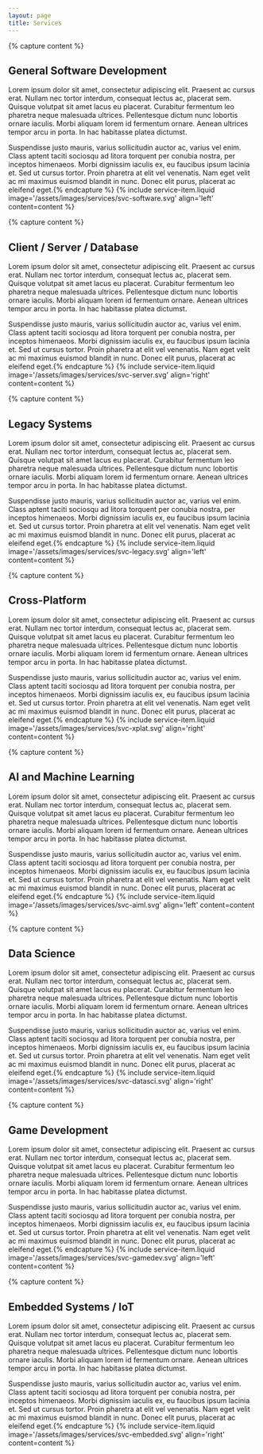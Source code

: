 ```yaml
---
layout: page
title: Services
---
```


{% capture content %}
## General Software Development

Lorem ipsum dolor sit amet, consectetur adipiscing elit. Praesent ac cursus erat. Nullam nec tortor interdum, consequat lectus ac, placerat sem. Quisque volutpat sit amet lacus eu placerat. Curabitur fermentum leo pharetra neque malesuada ultrices. Pellentesque dictum nunc lobortis ornare iaculis. Morbi aliquam lorem id fermentum ornare. Aenean ultrices tempor arcu in porta. In hac habitasse platea dictumst.

Suspendisse justo mauris, varius sollicitudin auctor ac, varius vel enim. Class aptent taciti sociosqu ad litora torquent per conubia nostra, per inceptos himenaeos. Morbi dignissim iaculis ex, eu faucibus ipsum lacinia et. Sed ut cursus tortor. Proin pharetra at elit vel venenatis. Nam eget velit ac mi maximus euismod blandit in nunc. Donec elit purus, placerat ac eleifend eget.{% endcapture %}
{% include service-item.liquid image='/assets/images/services/svc-software.svg' align='left' content=content %}


{% capture content %}
## Client / Server / Database

Lorem ipsum dolor sit amet, consectetur adipiscing elit. Praesent ac cursus erat. Nullam nec tortor interdum, consequat lectus ac, placerat sem. Quisque volutpat sit amet lacus eu placerat. Curabitur fermentum leo pharetra neque malesuada ultrices. Pellentesque dictum nunc lobortis ornare iaculis. Morbi aliquam lorem id fermentum ornare. Aenean ultrices tempor arcu in porta. In hac habitasse platea dictumst.

Suspendisse justo mauris, varius sollicitudin auctor ac, varius vel enim. Class aptent taciti sociosqu ad litora torquent per conubia nostra, per inceptos himenaeos. Morbi dignissim iaculis ex, eu faucibus ipsum lacinia et. Sed ut cursus tortor. Proin pharetra at elit vel venenatis. Nam eget velit ac mi maximus euismod blandit in nunc. Donec elit purus, placerat ac eleifend eget.{% endcapture %}
{% include service-item.liquid image='/assets/images/services/svc-server.svg' align='right' content=content %}


{% capture content %}
## Legacy Systems

Lorem ipsum dolor sit amet, consectetur adipiscing elit. Praesent ac cursus erat. Nullam nec tortor interdum, consequat lectus ac, placerat sem. Quisque volutpat sit amet lacus eu placerat. Curabitur fermentum leo pharetra neque malesuada ultrices. Pellentesque dictum nunc lobortis ornare iaculis. Morbi aliquam lorem id fermentum ornare. Aenean ultrices tempor arcu in porta. In hac habitasse platea dictumst.

Suspendisse justo mauris, varius sollicitudin auctor ac, varius vel enim. Class aptent taciti sociosqu ad litora torquent per conubia nostra, per inceptos himenaeos. Morbi dignissim iaculis ex, eu faucibus ipsum lacinia et. Sed ut cursus tortor. Proin pharetra at elit vel venenatis. Nam eget velit ac mi maximus euismod blandit in nunc. Donec elit purus, placerat ac eleifend eget.{% endcapture %}
{% include service-item.liquid image='/assets/images/services/svc-legacy.svg' align='left' content=content %}


{% capture content %}
## Cross-Platform

Lorem ipsum dolor sit amet, consectetur adipiscing elit. Praesent ac cursus erat. Nullam nec tortor interdum, consequat lectus ac, placerat sem. Quisque volutpat sit amet lacus eu placerat. Curabitur fermentum leo pharetra neque malesuada ultrices. Pellentesque dictum nunc lobortis ornare iaculis. Morbi aliquam lorem id fermentum ornare. Aenean ultrices tempor arcu in porta. In hac habitasse platea dictumst.

Suspendisse justo mauris, varius sollicitudin auctor ac, varius vel enim. Class aptent taciti sociosqu ad litora torquent per conubia nostra, per inceptos himenaeos. Morbi dignissim iaculis ex, eu faucibus ipsum lacinia et. Sed ut cursus tortor. Proin pharetra at elit vel venenatis. Nam eget velit ac mi maximus euismod blandit in nunc. Donec elit purus, placerat ac eleifend eget.{% endcapture %}
{% include service-item.liquid image='/assets/images/services/svc-xplat.svg' align='right' content=content %}


{% capture content %}
## AI and Machine Learning

Lorem ipsum dolor sit amet, consectetur adipiscing elit. Praesent ac cursus erat. Nullam nec tortor interdum, consequat lectus ac, placerat sem. Quisque volutpat sit amet lacus eu placerat. Curabitur fermentum leo pharetra neque malesuada ultrices. Pellentesque dictum nunc lobortis ornare iaculis. Morbi aliquam lorem id fermentum ornare. Aenean ultrices tempor arcu in porta. In hac habitasse platea dictumst.

Suspendisse justo mauris, varius sollicitudin auctor ac, varius vel enim. Class aptent taciti sociosqu ad litora torquent per conubia nostra, per inceptos himenaeos. Morbi dignissim iaculis ex, eu faucibus ipsum lacinia et. Sed ut cursus tortor. Proin pharetra at elit vel venenatis. Nam eget velit ac mi maximus euismod blandit in nunc. Donec elit purus, placerat ac eleifend eget.{% endcapture %}
{% include service-item.liquid image='/assets/images/services/svc-aiml.svg' align='left' content=content %}


{% capture content %}
## Data Science

Lorem ipsum dolor sit amet, consectetur adipiscing elit. Praesent ac cursus erat. Nullam nec tortor interdum, consequat lectus ac, placerat sem. Quisque volutpat sit amet lacus eu placerat. Curabitur fermentum leo pharetra neque malesuada ultrices. Pellentesque dictum nunc lobortis ornare iaculis. Morbi aliquam lorem id fermentum ornare. Aenean ultrices tempor arcu in porta. In hac habitasse platea dictumst.

Suspendisse justo mauris, varius sollicitudin auctor ac, varius vel enim. Class aptent taciti sociosqu ad litora torquent per conubia nostra, per inceptos himenaeos. Morbi dignissim iaculis ex, eu faucibus ipsum lacinia et. Sed ut cursus tortor. Proin pharetra at elit vel venenatis. Nam eget velit ac mi maximus euismod blandit in nunc. Donec elit purus, placerat ac eleifend eget.{% endcapture %}
{% include service-item.liquid image='/assets/images/services/svc-datasci.svg' align='right' content=content %}


{% capture content %}
## Game Development

Lorem ipsum dolor sit amet, consectetur adipiscing elit. Praesent ac cursus erat. Nullam nec tortor interdum, consequat lectus ac, placerat sem. Quisque volutpat sit amet lacus eu placerat. Curabitur fermentum leo pharetra neque malesuada ultrices. Pellentesque dictum nunc lobortis ornare iaculis. Morbi aliquam lorem id fermentum ornare. Aenean ultrices tempor arcu in porta. In hac habitasse platea dictumst.

Suspendisse justo mauris, varius sollicitudin auctor ac, varius vel enim. Class aptent taciti sociosqu ad litora torquent per conubia nostra, per inceptos himenaeos. Morbi dignissim iaculis ex, eu faucibus ipsum lacinia et. Sed ut cursus tortor. Proin pharetra at elit vel venenatis. Nam eget velit ac mi maximus euismod blandit in nunc. Donec elit purus, placerat ac eleifend eget.{% endcapture %}
{% include service-item.liquid image='/assets/images/services/svc-gamedev.svg' align='left' content=content %}


{% capture content %}
## Embedded Systems / IoT

Lorem ipsum dolor sit amet, consectetur adipiscing elit. Praesent ac cursus erat. Nullam nec tortor interdum, consequat lectus ac, placerat sem. Quisque volutpat sit amet lacus eu placerat. Curabitur fermentum leo pharetra neque malesuada ultrices. Pellentesque dictum nunc lobortis ornare iaculis. Morbi aliquam lorem id fermentum ornare. Aenean ultrices tempor arcu in porta. In hac habitasse platea dictumst.

Suspendisse justo mauris, varius sollicitudin auctor ac, varius vel enim. Class aptent taciti sociosqu ad litora torquent per conubia nostra, per inceptos himenaeos. Morbi dignissim iaculis ex, eu faucibus ipsum lacinia et. Sed ut cursus tortor. Proin pharetra at elit vel venenatis. Nam eget velit ac mi maximus euismod blandit in nunc. Donec elit purus, placerat ac eleifend eget.{% endcapture %}
{% include service-item.liquid image='/assets/images/services/svc-embedded.svg' align='right' content=content %}



